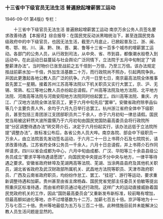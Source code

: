 ### 十三省中下级官员无法生活  普遍掀起增薪罢工运动

1946-09-01
第4版()
专栏：

　　十三省中下级官员无法生活
    普遍掀起增薪罢工运动
    南京万余公务人员签名要求改善待遇
    【本报讯】综合报导：在国民党反动派黑暗统治下，甚至连国民党各级政府中的中下级官员，也因无法生活，截至六月底止，已掀起普及江、浙、闽、粤、鄂、皖、川、滇、黔、陕、晋、冀、鲁等十三省一百多个城市的增薪罢工运动。各部门的公务人员，从行政到司法，从中央、省、市到县，都像潮水般卷入到运动中。在此运动日益蔓延与社会舆论广泛同情下，立法院于五月中旬制定了“调整薪津办法”。当时物价已涨至战前之五千倍到一万倍，乃至三万倍。该办法规定按战前薪水加一千倍，外加生活基数二十万，而行政院尚不照办，引起两院争执，并因此更激起各地公教人员广泛的抗争。六月一日至七日，南京最高法院全体推事首先罢工一星期。接着苏州江苏高等法院以下机关职员又实行大罢工，京、沪、无锡、常熟、松江等地公教人员亦纷起总请假。广州高等法院及地方法院、北平地方法院、河南高等法院与河南安阳地方法院同时纷起罢工。四川高等法院、重庆、内江、广汉地方法院全体法官员工，更于六月中旬先后“罢审”。安徽省政府除李品仙等几个主要负责人外，余均于六月九日举行总罢工。杭州浙江省府全体中下级职员，甚至包括三青团浙江支团部职员共二千余人，亦于六月初旬一律总请假。国民党当局被这轩然大波所震慑乃于六月初旬由国民党国防最高委员会将行政院所提“分区调整待遇办法”转交蒋介石，决定于六月份起实行，该办法远低于立法院所提“调整办法”，故标准公布后，各省公务人员大哗。南京各院、部会中下级职员一万余人，由立法院首先发动签名运动，于六月二十一日上书蒋介石及七院院长，请求改善待遇。江苏省府全体公务员一千余人，六月十日总请假，并上书蒋介石作同样请求。四川以省会成都为中心，六月中旬由成都、广汉、华阳等三十余县县级公务员成立“要求平等待遇请愿团”，向国民党中央提出不分中央与地方，一律平等待遇之要求。安徽省政府蚌埠及芜湖两高等法院、芜湖、当涂两县县府及其他机关职员，湖北省省政府及武汉财政部所属机关、武昌地方法院等职员、天津市政府职员、广西及云南省政府职员，均纷纷作怠工、罢工、“挂冠”、游行等运动，要求重新调整待遇和加薪。贵州甚至由省主席杨森、国民党省党部主任委员关伯敏等提出照重庆区标准待遇，而由省府职员通过电述行政院。这样广大的运动直接威胁着国民党政府机关的工作，因此“国防最高委员会”又重新发布新标准，较前略有增加，但最高额如迪化等地，亦不过增基数为十二万，加薪七百五十倍。京沪等地为十一万与七百二十倍。贵州等地最低为五万与三百二十倍。此种措施目前并未能解决公教人员生活问题是显然的。
